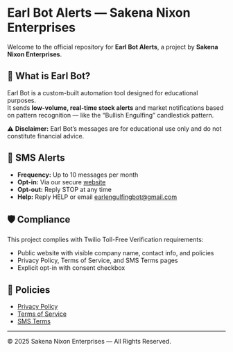 # Earl Bot Alerts — Sakena Nixon Enterprises

Welcome to the official repository for **Earl Bot Alerts**, a project by **Sakena Nixon Enterprises**.

## 📌 What is Earl Bot?
Earl Bot is a custom-built automation tool designed for educational purposes.  
It sends **low-volume, real-time stock alerts** and market notifications based on pattern recognition — like the “Bullish Engulfing” candlestick pattern.

⚠ **Disclaimer:** Earl Bot’s messages are for educational use only and do not constitute financial advice.

## 🔔 SMS Alerts
- **Frequency:** Up to 10 messages per month  
- **Opt-in:** Via our secure [website](https://earl-bot.github.io/)  
- **Opt-out:** Reply STOP at any time  
- **Help:** Reply HELP or email [earlengulfingbot@gmail.com](mailto:earlengulfingbot@gmail.com)

## 🛡 Compliance
This project complies with Twilio Toll-Free Verification requirements:
- Public website with visible company name, contact info, and policies
- Privacy Policy, Terms of Service, and SMS Terms pages
- Explicit opt-in with consent checkbox

## 📄 Policies
- [Privacy Policy](https://earl-bot.github.io/privacy.html)  
- [Terms of Service](https://earl-bot.github.io/terms.html)  
- [SMS Terms](https://earl-bot.github.io/sms-terms.html)

---

© 2025 Sakena Nixon Enterprises — All Rights Reserved.
